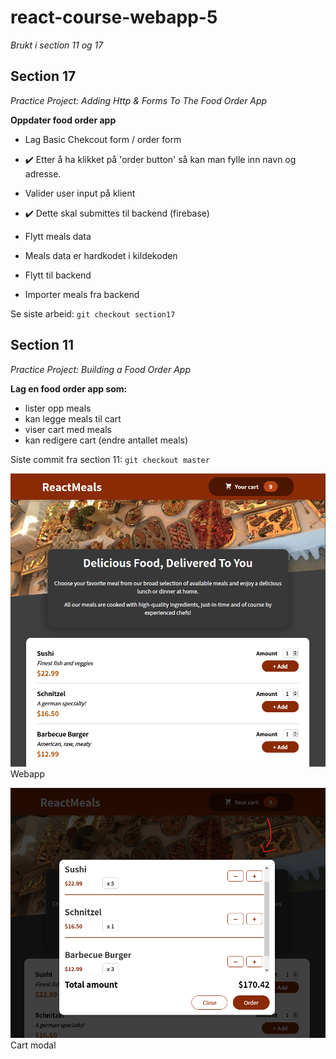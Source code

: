 # react-course-webapp-5
*Brukt i section 11 og 17*

## Section 17
*Practice Project: Adding Http & Forms To The Food Order App*

**Oppdater food order app**
- Lag Basic Chekcout form / order form
 - :heavy_check_mark: Etter å ha klikket på 'order button' så kan man fylle inn navn og adresse.
 - Valider user input på klient
 - :heavy_check_mark: Dette skal submittes til backend (firebase)

- Flytt meals data
 - Meals data er hardkodet i kildekoden
 - Flytt til backend
 - Importer meals fra backend

Se siste arbeid: `git checkout section17`

## Section 11
*Practice Project: Building a Food Order App*

**Lag en food order app som:**
- lister opp meals
- kan legge meals til cart
- viser cart med meals
- kan redigere cart (endre antallet meals)

Siste commit fra section 11: `git checkout master`

![webapp](public/screenshots/app-2021-04-29-174310.png)
Webapp

![modal](public/screenshots/app-2021-04-29-175234.png)
Cart modal
